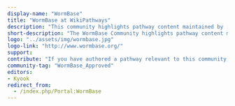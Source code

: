```yaml
---
display-name: "WormBase"
title: "WormBase at WikiPathways"
description: "This community highlights pathway content maintained by [WormBase](http://www.wormbase.org/) and the Worm Community. WormBase is an international consortium of biologists and computer scientists dedicated to providing the research community with accurate, current, accessible information concerning the genetics, genomics and biology of C. elegans and related nematodes."
short-description: "The WormBase Community highlights pathway content maintained by WormBase and the Worm Community. WormBase is an international consortium of biologists and computer scientists dedicated to providing the research community with accurate, current, accessible information concerning the genetics, genomics and biology of C. elegans and related nematodes."
logo: "../assets/img/wormbase.jpg"
logo-link: "http://www.wormbase.org/"
support:
contribute: "If you have authored a pathway relevant to this community, please submit it for review and approval [here](http://tazendra.caltech.edu/~azurebrd/cgi-bin/forms/pathway.cgi)."
community-tag: "WormBase_Approved"
editors:
- Kyook
redirect_from:
  - /index.php/Portal:WormBase
---
```


